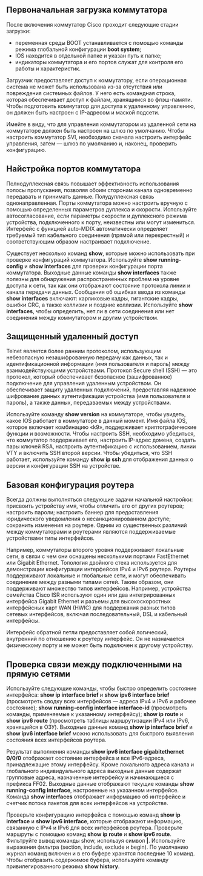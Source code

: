 <!-- 1.6.3 -->

## Первоначальная загрузка коммутатора

После включения коммутатор Cisco проходит следующие стадии загрузки:
* переменная среды BOOT устанавливается с помощью команды режима глобальной конфигурации **boot system**;
* IOS находится в отдельной папке и указан путь к папке;
* индикаторы коммутатора и его портов служат для контроля его работы и характеристик.

Загрузчик предоставляет доступ к коммутатору, если операционная система не может быть использована из-за отсутствия или повреждения системных файлов. У него есть командная строка, которая обеспечивает доступ к файлам, хранящимся во флэш-памяти. Чтобы подготовить коммутатор для доступа к удаленному управлению, он должен быть настроен с IP-адресом и маской подсети.

Имейте в виду, что для управления коммутатором из удаленной сети на коммутаторе должен быть настроен на шлюз по умолчанию. Чтобы настроить коммутатор SVI, необходимо сначала настроить интерфейс управления, затем — шлюз по умолчанию и, наконец, проверить конфигурацию.

## Найстройка портов коммутатора

Полнодуплексная связь повышает эффективность использования полосы пропускания, позволяя обоим сторонам канала одновременно передавать и принимать данные. Полудуплексная связь однонаправленная. Порты коммутатора можно настроить вручную с помощью определенных параметров дуплекса и скорости. Используйте автосогласование, если параметры скорости и дуплексного режима устройства, подключенного к порту, неизвестны или могут измениться. Интерфейс с функцией auto-MDIX автоматически определяет требуемый тип кабельного соединения (прямой или перекрестный) и соответствующим образом настраивает подключение.

Существует несколько команд **show**, которые можно использовать при проверке конфигураций коммутатора. Используйте **show running-config** и **show interfaces** для проверки конфигурации порта коммутатора.
Выходные данные команды **show interfaces** также полезны для обнаружения распространенных проблем на уровне доступа к сети, так как они отображают состояние протокола линии и канала передачи данных.
Сообщения об ошибках ввода из команды **show interfaces** включают: карликовые кадры, гигантские кадры, ошибки CRC, а также коллизии и поздние коллизии.
Используйте **show interfaces**, чтобы определить, нет ли в сети соединения или нет соединения между коммутатором и другим устройством.

## Защищенный удаленный доступ

Telnet является более ранним протоколом, использующим небезопасную незашифрованную передачу как данных, так и идентификационной информации (имя пользователя и пароль) между взаимодействующими устройствами. Протокол Secure shell (SSH) — это протокол, который обеспечивает безопасное (зашифрованное) подключение для управления удаленным устройством. Он обеспечивает защиту удаленных подключений, предоставляя надежное шифрование данных аутентификации устройства (имя пользователя и пароль), а также данных, передаваемых между устройствами.

Используйте команду **show version** на коммутаторе, чтобы увидеть, какое IOS работает в коммутаторе в данный момент. Имя файла IOS, которое включает комбинацию «k9», поддерживает криптографические функции и возможности. Чтобы настроить SSH, необходимо убедиться, что коммутатор поддерживает его, настроить IP-адрес домена, создать пары ключей RSA, настроить аутентификацию с использованием, линии VTY и включить SSH второй версии. Чтобы убедиться, что SSH работает, используйте команду **show ip ssh** для отображения данных о версии и конфигурации SSH на устройстве.

## Базовая конфигурация роутера

Всегда должны выполняться следующие задачи начальной настройки: присвоить устройству имя, чтобы отличить его от других роутеров; настроить пароли; настроить баннер для предоставления юридического уведомления о несанкционированном доступе; сохранить изменения на роутере. Одним из существенных различий между коммутаторами и роутерами являются поддерживаемые устройствами типы интерфейсов.

Например, коммутаторы второго уровня поддерживают локальные сети, в связи с чем они оснащены несколькими портами FastEthernet или Gigabit Ethernet. Топология двойного стека используется для демонстрации конфигурации интерфейсов IPv4 и IPv6 роутера. Роутеры поддерживают локальные и глобальные сети, и могут обеспечивать соединение между разными типами сетей. Таким образом, они поддерживают множество типов интерфейсов. Например, устройства семейства Cisco ISR используют один или два интегрированных интерфейса Gigabit Ethernet и разъемы для высокоскоростных интерфейсных карт WAN (HWIC) для поддержания разных типов сетевых интерфейсов, включая последовательный, DSL и кабельный интерфейсы.

Интерфейс обратной петли предоставляет собой логический, внутренний по отношению к роутеру интерфейс. Он не назначается физическому порту и не может быть подключен к другому устройству.

## Проверка связи между подключенными на прямую сетями

Используйте следующие команды, чтобы быстро определить состояние интерфейса:
**show ip interface brief** и **show ipv6 interface brief** (просмотреть сводку всех интерфейсов — адреса IPv4 и IPv6 и рабочее состояние);
**show running-config interface interface-id** (просмотреть команды, применяемые к указанному интерфейсу);
**show ip route** и **show ipv6 route** (просмотреть таблицы маршрутизации IPv4 или IPv6, хранящейся в ОЗУ).
Выходные данные команд **show ip interface brief** и **show ipv6 interface brief** можно использовать для быстрого выявления состояния всех интерфейсов роутера. 

Результат выполнения команды **show ipv6 interface gigabitethernet 0/0/0** отображает состояние интерфейса и все IPv6-адреса, принадлежащие этому интерфейсу. Кроме локального адреса канала и глобального индивидуального адреса выходные данные содержат групповые адреса, назначенные интерфейсу и начинающиеся с префикса FF02. Выходные данные отображают текущие команды **show running-config interface**, настроенные на указанном интерфейсе. Команда **show interfaces** отображает информацию об интерфейсе и счетчик потока пакетов для всех интерфейсов на устройстве. 

Проверьте конфигурацию интерфейса с помощью команд **show ip interface** и **show ipv6 interface**, которые отображают информацию, связанную с IPv4 и IPv6 для всех интерфейсов роутера. Проверьте маршруты с помощью команд **show ip route** и **show ipv6 route**. Фильтруйте вывод команды show, используя символ **|**. Используйте выражения фильтра (section, include, exclude и begin). По умолчанию журнал команд включен и в его буфере хранятся последние 10 команд. Чтобы отобразить содержимое буфера, используйте команду привилегированного режима **show history**.

<!-- 1.6.4 -->
<!-- quiz -->
